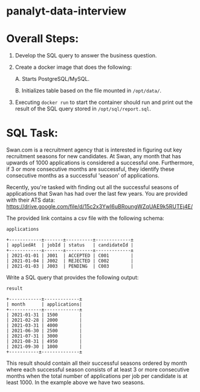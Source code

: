 # panalyt-data-interview

# Overall Steps:

1. Develop the SQL query to answer the business question.
  
2. Create a docker image that does the following:
 
   A. Starts PostgreSQL/MySQL.
   
   B. Initializes table based on the file mounted in `/opt/data/`.
   
3. Executing `docker run` to start the container should run and print out the result of the SQL query stored in `/opt/sql/report.sql`.



# SQL Task:

Swan.com is a recruitment agency that is interested in figuring out key recruitment seasons for new candidates. At Swan, any month that has upwards of 1000 applications is considered a successful one. Furthermore, if 3 or more consecutive months are successful, they identify these consecutive months as a successful 'season' of applications. 

Recently, you're tasked with finding out all the successful seasons of applications that Swan has had over the last few years. You are provided with their ATS data: https://drive.google.com/file/d/15c2x3YwI6uBRoungWZqUAE9k5RUTEj4E/

The provided link contains a csv file with the following schema:



```
applications

+------------±-------±----------±-------------±
| appliedAt  | jobId | status   | candidateId |
+------------±-------±----------±-------------±
| 2021-01-01 | J001  | ACCEPTED | C001        |
| 2021-01-04 | J002  | REJECTED | C002        |
| 2021-01-03 | J003  | PENDING  | C003        |
```

Write a SQL query that provides the following output:


```
result

+------------±-------------±
| month      | applications|
+------------±-------------±
| 2021-01-31 | 1500        |
| 2021-02-28 | 2000        |
| 2021-03-31 | 4000        |
| 2021-06-30 | 2500        |
| 2021-07-31 | 3000        |
| 2021-08-31 | 4950        | 
| 2021-09-30 | 1000        |
+-----------±--------------±
```
This result should contain all their successful seasons ordered by month where each successful season consists of at least 3 or more consecutive months when the total number of applications per job per candidate is at least 1000. In the example above we have two seasons.
